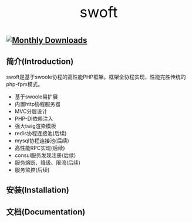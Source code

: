 <p align="center" style="color: black;font-size: 40px;">
     swoft
</p>



[![Monthly Downloads](https://poser.pugx.org/phpunit/phpunit/d/monthly)](https://packagist.org/packages/phpunit/phpunit)
------------

简介(Introduction)
------------
swoft是基于swoole协程的高性能PHP框架。框架全协程实现，性能完胜传统的php-fpm模式。

- 基于swoole易扩展
- 内置http协程服务器
- MVC分层设计
- PHP-DI依赖注入
- 强大twig渲染模板
- redis协程连接池(后续)
- mysql协程连接池(后续)
- 高性能RPC实现(后续)
- consul服务发现注册(后续)
- 服务熔断、降级、限流(后续)
- 服务监控(后续)

安装(Installation)
------------


文档(Documentation)
-------------
